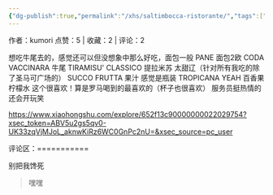 ```yaml
---
{"dg-publish":true,"permalink":"/xhs/saltimbocca-ristorante/","tags":["rednote","罗马"]}
---
```


作者：kumori
点赞：5   |   收藏：2   |   评论：2

想吃牛尾去的，感觉还可以但没想象中那么好吃，面包一般
PANE 面包2欧
CODA VACCINARA 牛尾
TIRAMISU' CLASSICO 提拉米苏 太甜辽（针对所有我吃的除了圣马可广场的）
SUCCO FRUTTA 果汁 感觉是瓶装
TROPICANA YEAH 百香果柠檬水 这个很喜欢！算是罗马喝到的最喜欢的（杯子也很喜欢）
服务员挺热情的还会开玩笑

https://www.xiaohongshu.com/explore/652f13c90000000022029754?xsec_token=ABV5u2gs5qv0-UK33zqVjMJoL_aknwKiRz6WC0GnPc2nU=&xsec_source=pc_user

评论区：===========

别把我馋死

> 嘿嘿